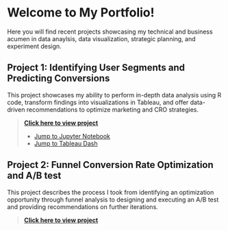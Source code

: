 # Welcome to My Portfolio!

Here you will find recent projects showcasing my technical and business acumen in data anaylsis, data visualization, strategic planning, and experiment design.

## Project 1: Identifying User Segments and Predicting Conversions

This project showcases my ability to perform in-depth data analysis using R code, transform findings into visualizations in Tableau, and offer data-driven recommendations to optimize marketing and CRO strategies.

> [**Click here to view project**](https://github.com/krista-lowry/data-analysis)
> - [Jump to Jupyter Notebook](https://github.com/krista-lowry/portfolio/blob/main/r-code-markdown.ipynb)
> - [Jump to Tableau Dash](https://public.tableau.com/app/profile/krista.lowry/viz/OnlineShopperIntent-TableauDash/Performance)

## Project 2: Funnel Conversion Rate Optimization and A/B test
This project describes the process I took from identifying an optimization opportunity through funnel analysis to designing and executing an A/B test and providing recommendations on further iterations. 

> [**Click here to view project**](https://github.com/krista-lowry/funnel-cro)